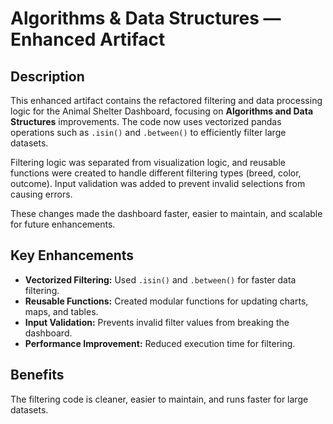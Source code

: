 # Algorithms & Data Structures — Enhanced Artifact

## Description

This enhanced artifact contains the refactored filtering and data processing logic for the Animal Shelter Dashboard, focusing on **Algorithms and Data Structures** improvements. The code now uses vectorized pandas operations such as `.isin()` and `.between()` to efficiently filter large datasets.  

Filtering logic was separated from visualization logic, and reusable functions were created to handle different filtering types (breed, color, outcome). Input validation was added to prevent invalid selections from causing errors.  

These changes made the dashboard faster, easier to maintain, and scalable for future enhancements.


## Key Enhancements
- **Vectorized Filtering:** Used `.isin()` and `.between()` for faster data filtering.
- **Reusable Functions:** Created modular functions for updating charts, maps, and tables.
- **Input Validation:** Prevents invalid filter values from breaking the dashboard.
- **Performance Improvement:** Reduced execution time for filtering.

## Benefits
The filtering code is cleaner, easier to maintain, and runs faster for large datasets.

